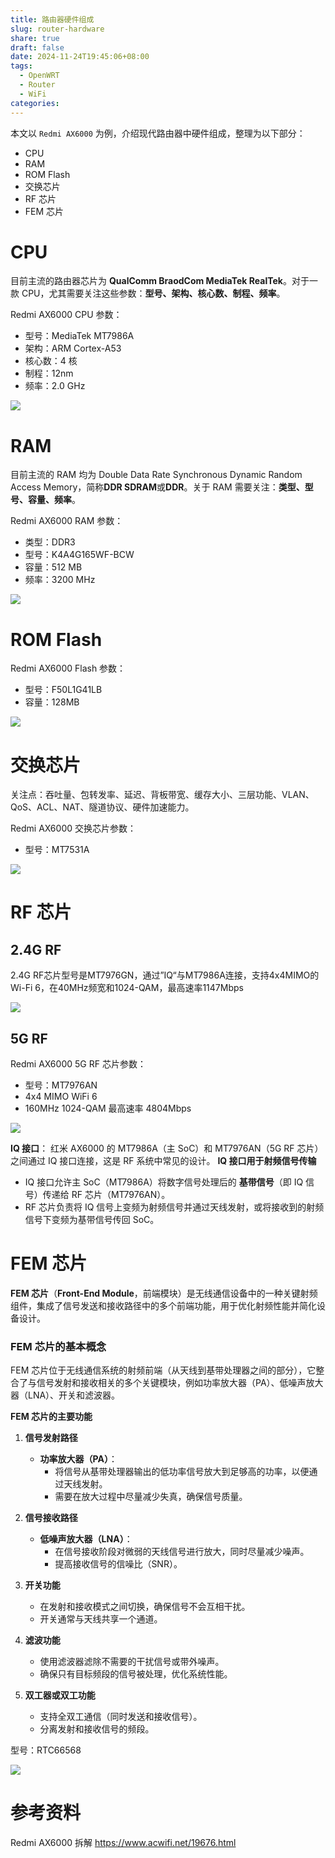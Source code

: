 ```yaml
---
title: 路由器硬件组成
slug: router-hardware
share: true
draft: false
date: 2024-11-24T19:45:06+08:00
tags:
  - OpenWRT
  - Router
  - WiFi
categories:
---
```


本文以 `Redmi AX6000` 为例，介绍现代路由器中硬件组成，整理为以下部分：
* CPU
* RAM
* ROM Flash
* 交换芯片
* RF 芯片
* FEM 芯片




# CPU
目前主流的路由器芯片为 **QualComm BraodCom MediaTek RealTek**。对于一款 CPU，尤其需要关注这些参数：**型号、架构、核心数、制程、频率**。  <br>

Redmi AX6000 CPU 参数：<br>
* 型号：MediaTek MT7986A
* 架构：ARM Cortex-A53
* 核心数：4 核
* 制程：12nm
* 频率：2.0 GHz

![](https://img.jaxwang.top/2024/11/593b4f15b720827f57cc27336a240a39.png)




# RAM
目前主流的 RAM 均为 Double Data Rate Synchronous Dynamic Random Access Memory，简称**DDR SDRAM**或**DDR**。关于 RAM 需要关注：**类型、型号、容量、频率**。 <br>

Redmi AX6000 RAM 参数：<br>
* 类型：DDR3
* 型号：K4A4G165WF-BCW 
* 容量：512 MB
* 频率：3200 MHz

![](https://img.jaxwang.top/2024/11/9372c151d96a21ba55fdf02e879fbde6.png)





# ROM Flash

Redmi AX6000 Flash 参数：<br>
* 型号：F50L1G41LB
* 容量：128MB

![](https://img.jaxwang.top/2024/11/4ad1efa4af7e3292989104efb5eea9e4.png)





# 交换芯片

关注点：吞吐量、包转发率、延迟、背板带宽、缓存大小、三层功能、VLAN、QoS、ACL、NAT、隧道协议、硬件加速能力。<br>


Redmi AX6000 交换芯片参数：<br>
* 型号：MT7531A



![](https://img.jaxwang.top/2024/11/1ec95b35864bf4766a59dbb32d482e9f.png)





# RF 芯片

## 2.4G RF
2.4G RF芯片型号是MT7976GN，通过”IQ“与MT7986A连接，支持4x4MIMO的Wi-Fi 6，在40MHz频宽和1024-QAM，最高速率1147Mbps

![](https://img.jaxwang.top/2024/11/3b5df8fd5e9715b3576a0b5267bf2fc0.png)

## 5G RF

Redmi AX6000 5G RF 芯片参数：<br>
* 型号：MT7976AN
* 4x4 MIMO WiFi 6
* 160MHz 1024-QAM 最高速率 4804Mbps

![](https://img.jaxwang.top/2024/11/fe09e99d90e078e89a5b4d14f08f1cd3.png)


**IQ 接口**：
红米 AX6000 的 MT7986A（主 SoC）和 MT7976AN（5G RF 芯片）之间通过 IQ 接口连接，这是 RF 系统中常见的设计。
**IQ 接口用于射频信号传输**
- IQ 接口允许主 SoC（MT7986A）将数字信号处理后的 **基带信号**（即 IQ 信号）传递给 RF 芯片（MT7976AN）。
- RF 芯片负责将 IQ 信号上变频为射频信号并通过天线发射，或将接收到的射频信号下变频为基带信号传回 SoC。




# FEM 芯片

**FEM 芯片**（**Front-End Module**，前端模块）是无线通信设备中的一种关键射频组件，集成了信号发送和接收路径中的多个前端功能，用于优化射频性能并简化设备设计。
### **FEM 芯片的基本概念**

FEM 芯片位于无线通信系统的射频前端（从天线到基带处理器之间的部分），它整合了与信号发射和接收相关的多个关键模块，例如功率放大器（PA）、低噪声放大器（LNA）、开关和滤波器。

**FEM 芯片的主要功能**
1. **信号发射路径**
    
    - **功率放大器（PA）**：
        - 将信号从基带处理器输出的低功率信号放大到足够高的功率，以便通过天线发射。
        - 需要在放大过程中尽量减少失真，确保信号质量。
2. **信号接收路径**
    
    - **低噪声放大器（LNA）**：
        - 在信号接收阶段对微弱的天线信号进行放大，同时尽量减少噪声。
        - 提高接收信号的信噪比（SNR）。
3. **开关功能**
    
    - 在发射和接收模式之间切换，确保信号不会互相干扰。
    - 开关通常与天线共享一个通道。
4. **滤波功能**
    
    - 使用滤波器滤除不需要的干扰信号或带外噪声。
    - 确保只有目标频段的信号被处理，优化系统性能。
5. **双工器或双工功能**
    
    - 支持全双工通信（同时发送和接收信号）。
    - 分离发射和接收信号的频段。


型号：RTC66568

![](https://img.jaxwang.top/2024/11/4fa8c496d793ee6fa77bfb0080a53224.png)







# 参考资料

Redmi AX6000 拆解 https://www.acwifi.net/19676.html <br>